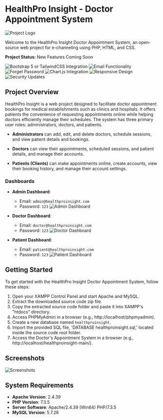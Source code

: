 # HealthPro Insight - Doctor Appointment System

![Project Logo](https://github.com/hshnudr/edoc-echanneling/blob/main/Screenshots/Screenshot%20(1).png)

Welcome to the HealthPro Insight Doctor Appointment System, an open-source web project for e-channeling using PHP, HTML, and CSS.

**Project Status:** New Features Coming Soon

![Bootstrap 5 or TailwindCSS Integration](https://img.shields.io/badge/Integration-Bootstrap%205%20or%20TailwindCSS-blue)
![Email Functionality](https://img.shields.io/badge/Feature-Email%20Functionality-yellow)
![Forget Password](https://img.shields.io/badge/Feature-Forget%20Password-orange)
![Chart.js Integration](https://img.shields.io/badge/Integration-Chart.js-green)
![Responsive Design](https://img.shields.io/badge/Feature-Responsive%20Design-blue)
![Security Updates](https://img.shields.io/badge/Updates-Security-red)


## Project Overview

HealthPro Insight is a web project designed to facilitate doctor appointment bookings for medical establishments such as clinics and hospitals. It offers patients the convenience of requesting appointments online while helping doctors efficiently manage their schedules. The system has three primary user roles: administrators, doctors, and patients.

- **Administrators** can add, edit, and delete doctors, schedule sessions, and view patient details and bookings.

- **Doctors** can view their appointments, scheduled sessions, and patient details, and manage their accounts.

- **Patients (Clients)** can make appointments online, create accounts, view their booking history, and manage their account settings.

### Dashboards

- **Admin Dashboard**:
  - Email: `admin@healthproinsight.com`
  - Password: `123`
  ![Admin Dashboard](https://github.com/hshnudr/edoc-echanneling/blob/main/Screenshots/Screenshot%20(3).png)

- **Doctor Dashboard**:
  - Email: `doctor@healthproinsight.com`
  - Password: `123`
  ![Doctor Dashboard](https://github.com/hshnudr/edoc-echanneling/blob/main/Screenshots/Screenshot%20(9).png)

- **Patient Dashboard**:
  - Email: `patient@healthproinsight.com`
  - Password: `123`
  ![Patient Dashboard](https://github.com/hshnudr/edoc-echanneling/blob/main/Screenshots/Screenshot%20(6).png)

## Getting Started

To get started with the HealthPro Insight Doctor Appointment System, follow these steps:

1. Open your XAMPP Control Panel and start Apache and MySQL.
2. Extract the downloaded source code zip file.
3. Copy the extracted source code folder and paste it into XAMPP's "htdocs" directory.
4. Access PHPMyAdmin in a browser (e.g., http://localhost/phpmyadmin).
5. Create a new database named `healthproinsight`.
6. Import the provided SQL file, 'DATABASE healthproinsight.sql,' located inside the source code root folder.
7. Access the Doctor's Appointment System in a browser (e.g., http://localhost/healthproinsight-main/).

## Screenshots

![Screenshots](https://github.com/hshnudr/edoc-echanneling/blob/main/Screenshots/)

## System Requirements

- **Apache Version**: 2.4.39
- **PHP Version**: 7.3.5
- **Server Software**: Apache/2.4.39 (Win64) PHP/7.3.5
- **MySQL Version**: 5.7.26
